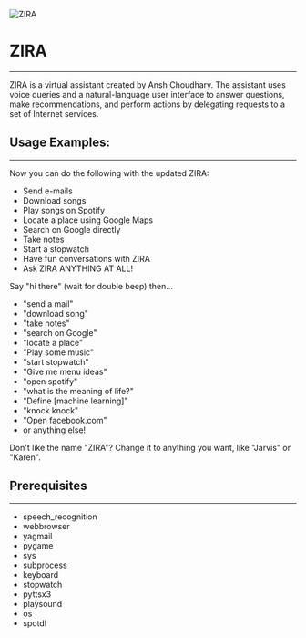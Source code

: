 ![ZIRA](https://github.com/AnshChoudhary/ZIRA---The-Virual-Assistant/blob/master/Apollo.png)

# ZIRA
---------

ZIRA is a virtual assistant created by Ansh Choudhary. The assistant uses voice queries and a natural-language user interface to answer questions, make recommendations, and perform actions by delegating requests to a set of Internet services. 

## Usage Examples:
-----------------------
Now you can do the following with the updated ZIRA:
- Send e-mails
- Download songs
- Play songs on Spotify
- Locate a place using Google Maps
- Search on Google directly
- Take notes
- Start a stopwatch
- Have fun conversations with ZIRA
- Ask ZIRA ANYTHING AT ALL!

Say "hi there" (wait for double beep) then...
- "send a mail"
- "download song"
- "take notes"
- "search on Google"
- "locate a place"
- "Play some music" 
- "start stopwatch"
- "Give me menu ideas" 
- "open spotify"
- "what is the meaning of life?"
- "Define [machine learning]"
- "knock knock"
- "Open facebook.com"
- or anything else!

Don't like the name "ZIRA"? Change it to anything you want, like "Jarvis" or "Karen".

## Prerequisites 
--------------------
- speech_recognition 
- webbrowser
- yagmail
- pygame
- sys
- subprocess
- keyboard
- stopwatch
- pyttsx3 
- playsound
- os
- spotdl
